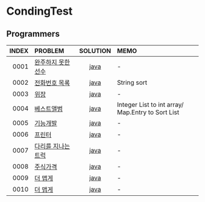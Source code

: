 # CondingTest
## Programmers

| INDEX | PROBLEM                                                                |SOLUTION| MEMO                                              |
|------:|:-----------------------------------------------------------------------|:----:|:--------------------------------------------------|
|  0001 | [완주하지 못한 선수](https://programmers.co.kr/learn/courses/30/lessons/42576) |[java](https://programmers.co.kr/learn/courses/30/lessons/42576)| -                                                 |
|  0002 | [전화번호 목록](https://programmers.co.kr/learn/courses/30/lessons/42577)    |[java](https://github.com/wangjh789/condingTest/blob/main/src/programmers/%EC%A0%84%ED%99%94%EB%B2%88%ED%98%B8_%EB%AA%A9%EB%A1%9D.java)| String sort                                       |
|  0003 | [위장](https://programmers.co.kr/learn/courses/30/lessons/42578)         |[java](https://github.com/wangjh789/condingTest/blob/main/src/programmers/%EC%9C%84%EC%9E%A5.java)| -                                                 |
|  0004 | [베스트앨범](https://programmers.co.kr/learn/courses/30/lessons/42579)      |[java](https://github.com/wangjh789/condingTest/blob/main/src/programmers/%EB%B2%A0%EC%8A%A4%ED%8A%B8%EC%95%A8%EB%B2%94.java)| Integer List to int array/ Map.Entry to Sort List |
|  0005 | [기능개발](https://programmers.co.kr/learn/courses/30/lessons/42586)       |[java]()| -                                                 |-|
|  0006 | [프린터](https://programmers.co.kr/learn/courses/30/lessons/42587)        |[java]()| -                                                 |-|
|  0007 | [다리를 지나는 트럭](https://programmers.co.kr/learn/courses/30/lessons/42583) |[java]()| -                                                 |-|
|  0008 | [주식가격](https://programmers.co.kr/learn/courses/30/lessons/42584)       |[java]()| -                                                 |-|
|  0009 | [더 맵게](https://programmers.co.kr/learn/courses/30/lessons/42626)       |[java]()| -                                                 |-|
|  0010 | [더 맵게](https://programmers.co.kr/learn/courses/30/lessons/42627)       |[java]()| -                                                 |-|